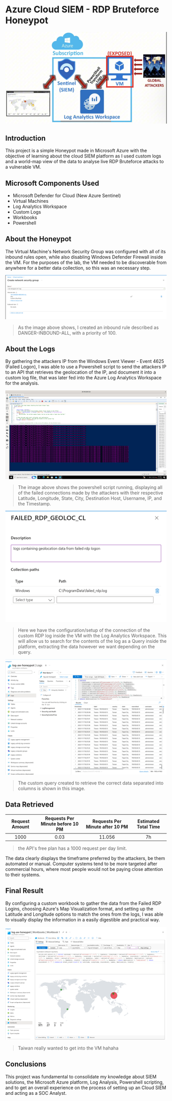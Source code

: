 # Azure Cloud SIEM - RDP Bruteforce Honeypot
![Alt text](lab-flow.jpg)

## Introduction

This project is a simple Honeypot made in Microsoft Azure with the objective of learning about the cloud SIEM platform as I used custom logs and a world-map view of the data to analyse live RDP Bruteforce attacks to a vulnerable VM.

## Microsoft Components Used

- Microsoft Defender for Cloud (New Azure Sentinel)
- Virtual Machines
- Log Analytics Workspace 
- Custom Logs
- Workbooks
- Powershell

## About the Honeypot

The Virtual Machine's Network Security Group was configured with all of its inbound rules open, while also disabling Windows Defender Firewall inside the VM. For the purposes of the lab, the VM needed to be discoverable from anywhere for a better data collection, so this was an necessary step.

![Alt text](image-4.png)
> As the image above shows, I created an inbound rule described as DANGER-INBOUND-ALL, with a priority of 100.

## About the Logs

By gathering the attackers IP from the Windows Event Viewer - Event 4625 (Failed Logon), I was able to use a Powershell script to send the attackers IP to an API that retrieves the geolocation of the IP, and document it into a custom log file, that was later fed into the Azure Log Analytics Workspace for the analysis.

![Alt text](image-3.png)
> The image above shows the powershell script running, displaying all of the failed connections made by the attackers with their respective Latitude, Longitude, State, City, Destination Host, Username, IP, and the Timestamp.

![Alt text](image-2.png)
> Here we have the configuration/setup of the connection of the custom RDP log inside the VM with the Log Analytics Workspace. This will allow us to search for the contents of the log as a Query inside the platform, extracting the data however we want depending on the query.

![Alt text](image.png)
> The custom query created to retrieve the correct data separated into columns is shown in this image.

## Data Retrieved

|Request Amount|Requests Per Minute before 10 PM|Requests Per Minute after 10 PM|Estimated Total Time|
|:-:|:-:|:-:|:-:|
|1000|0.03|11.056|7h|

> the API's free plan has a 1000 request per day limit.

The data clearly displays the timeframe preferred by the attackers, be them automated or manual. Computer systems tend to be more targeted after commercial hours, where most people would not be paying close attention to their systems.

## Final Result

By configuring a custom workbook to gather the data from the Failed RDP Logins, choosing Azure's Map Visualization format, and setting up the Latitude and Longitude options to match the ones from the logs, I was able to visually display the information in a easily digestible and practical way.

![Alt text](image-1.png)

> Taiwan really wanted to get into the VM hahaha

## Conclusions
This project was fundamental to consolidate my knowledge about SIEM solutions, the Microsoft Azure platform, Log Analysis, Powershell scripting, and to get an overall experience on the process of setting up an Cloud SIEM and acting as a SOC Analyst.
